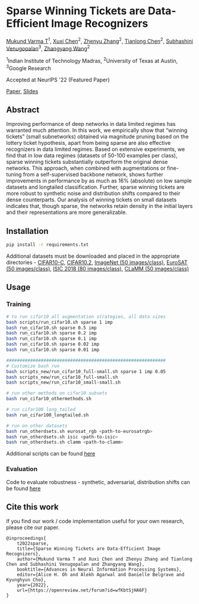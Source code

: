 # Sparse Winning Tickets are Data-Efficient Image Recognizers
[Mukund Varma T]()<sup>1</sup>,
[Xuxi Chen](https://xxchen.site/)<sup>2</sup>,
[Zhenyu Zhang](https://scholar.google.com/citations?user=ZLyJRxoAAAAJ&hl=zh-CN)<sup>2</sup>,
[Tianlong Chen](https://tianlong-chen.github.io/)<sup>2</sup>,
[Subhashini Venugopalan](https://vsubhashini.github.io/)<sup>3</sup>,
[Zhangyang Wang](https://vita-group.github.io/)<sup>2</sup>

<sup>1</sup>Indian Institute of Technology Madras, <sup>2</sup>University of Texas at Austin, <sup>3</sup>Google Research

Accepted at NeurIPS '22 (Featured Paper)

[Paper](https://openreview.net/forum?id=wfKbtSjHA6F), [Slides](https://docs.google.com/presentation/d/1gVNX23VgFRUR9e_4tHvBlMBXLg6wnMQoa_zWOri1rWM/edit?usp=sharing)

## Abstract

Improving performance of deep networks in data limited regimes has warranted much attention. In this work, we empirically show that “winning tickets” (small subnetworks) obtained via magnitude pruning based on the lottery ticket hypothesis, apart from being sparse are also effective recognizers in data limited regimes. Based on extensive experiments, we find that in low data regimes (datasets of 50-100 examples per class), sparse winning tickets substantially outperform the original dense networks. This approach, when combined with augmentations or fine-tuning from a self-supervised backbone network, shows further improvements in performance by as much as 16% (absolute) on low sample datasets and longtailed classification. Further, sparse winning tickets are more robust to synthetic noise and distribution shifts compared to their dense counterparts. Our analysis of winning tickets on small datasets indicates that, though sparse, the networks retain density in the initial layers and their representations are more generalizable.

## Installation

```bash
pip install -r requirements.txt
```

Additional datasets must be downloaded and placed in the appropriate directories - [CIFAR10-C](https://zenodo.org/record/2535967#.Y6a9EdJBw1g), [CIFAR10.2](https://github.com/modestyachts/cifar-10.2), [ImageNet (50 images/class)](https://github.com/VIPriors/vipriors-challenges-toolkit), [EuroSAT (50 images/class)](https://github.com/cvjena/deic), [ISIC 2018 (80 images/class)](https://github.com/cvjena/deic), [CLaMM (50 images/class)](https://github.com/cvjena/deic)

## Usage

### Training

```bash
# to run cifar10 all augmentation strategies, all data sizes
bash scripts/run_cifar10.sh sparse 1 imp
bash run_cifar10.sh sparse 0.5 imp
bash run_cifar10.sh sparse 0.2 imp
bash run_cifar10.sh sparse 0.1 imp
bash run_cifar10.sh sparse 0.02 imp
bash run_cifar10.sh sparse 0.01 imp

############################################################
# Customize bash run
bash scripts_new/run_cifar10_full-small.sh sparse 1 imp 0.05
bash scripts_new/run_cifar10_full-small.sh
bash scripts_new/run_cifar10_small-small.sh

# run other methods on cifar10 subsets
bash run_cifar10_othermethods.sh

# run cifar100 long_tailed
bash run_cifar100_longtailed.sh

# run on other datasets
bash run_otherdsets.sh eurosat_rgb <path-to-eurosatrgb>
bash run_otherdsets.sh isic <path-to-isic>
bash run_otherdsets.sh clamm <path-to-clamm>
```

Additional scripts can be found [here](scripts/)

### Evaluation

Code to evaluate robustness - synthetic, adversarial, distribution shifts can be found [here](helpers.ipynb)

## Cite this work

If you find our work / code implementation useful for your own research, please cite our paper.

```
@inproceedings{
    t2022sparse,
    title={Sparse Winning Tickets are Data-Efficient Image Recognizers},
    author={Mukund Varma T and Xuxi Chen and Zhenyu Zhang and Tianlong Chen and Subhashini Venugopalan and Zhangyang Wang},
    booktitle={Advances in Neural Information Processing Systems},
    editor={Alice H. Oh and Alekh Agarwal and Danielle Belgrave and Kyunghyun Cho},
    year={2022},
    url={https://openreview.net/forum?id=wfKbtSjHA6F}
}
```
